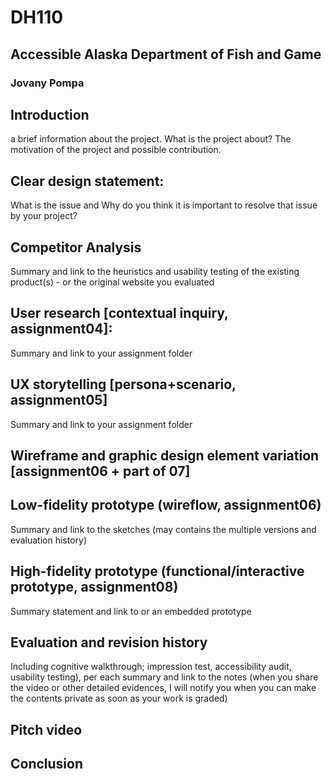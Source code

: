 # DH110
## Accessible Alaska Department of Fish and Game
### Jovany Pompa

## Introduction
a brief information about the project. What is the project about? The motivation of the project and possible contribution.
## Clear design statement:
What is the issue and Why do you think it is important to resolve that issue by your project?
## Competitor Analysis 
Summary and link to the heuristics and usability testing of the existing product(s) - or the original website you evaluated
## User research [contextual inquiry, assignment04]:
Summary and link to your assignment folder
## UX storytelling [persona+scenario, assignment05]
Summary and link to your assignment folder
## Wireframe and graphic design element variation [assignment06 + part of 07]
## Low-fidelity prototype (wireflow, assignment06)
Summary and link to the sketches (may contains the multiple versions and evaluation history)
## High-fidelity prototype (functional/interactive prototype, assignment08)
Summary statement and link to or an embedded prototype
## Evaluation and revision history
Including cognitive walkthrough; impression test, accessibility audit, usability testing), per each summary and link to the notes (when you share the video or other detailed evidences, I will notify you when you can make the contents private as soon as your work is graded)
## Pitch video
## Conclusion
